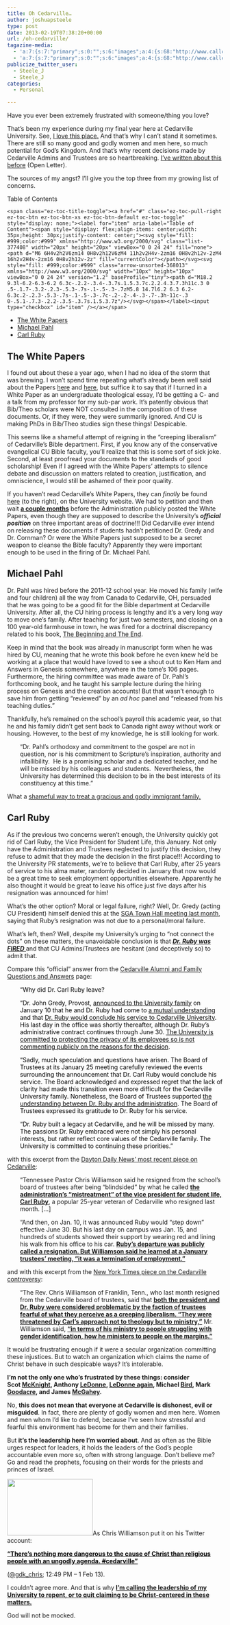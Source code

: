 ```yaml
---
title: Oh Cedarville…
author: joshuapsteele
type: post
date: 2013-02-19T07:38:20+00:00
url: /oh-cedarville/
tagazine-media:
  - 'a:7:{s:7:"primary";s:0:"";s:6:"images";a:4:{s:68:"http://www.callcentrehelper.com/images/stories/2010/white_papers.gif";a:6:{s:8:"file_url";s:68:"http://www.callcentrehelper.com/images/stories/2010/white_papers.gif";s:5:"width";i:187;s:6:"height";i:207;s:4:"type";s:5:"image";s:4:"area";i:38709;s:9:"file_path";s:0:"";}s:79:"http://www.cedarville.edu/~/media/Images/Campus-News/News/2011/Michael-Pahl.jpg";a:6:{s:8:"file_url";s:79:"http://www.cedarville.edu/~/media/Images/Campus-News/News/2011/Michael-Pahl.jpg";s:5:"width";i:250;s:6:"height";i:165;s:4:"type";s:5:"image";s:4:"area";i:41250;s:9:"file_path";s:0:"";}s:89:"http://www.cedarville.edu/~/media/Images/Campus-News/News/2012/Carl-Ruby-13_001.jpg?w=250";a:6:{s:8:"file_url";s:89:"http://www.cedarville.edu/~/media/Images/Campus-News/News/2012/Carl-Ruby-13_001.jpg?w=250";s:5:"width";i:250;s:6:"height";i:165;s:4:"type";s:5:"image";s:4:"area";i:41250;s:9:"file_path";s:0:"";}s:105:"http://www.cedarville.edu/~/media/Images/Campus-News/News/2011/chris-williamson-fall-bible-conference.jpg";a:6:{s:8:"file_url";s:105:"http://www.cedarville.edu/~/media/Images/Campus-News/News/2011/chris-williamson-fall-bible-conference.jpg";s:5:"width";i:250;s:6:"height";i:165;s:4:"type";s:5:"image";s:4:"area";i:41250;s:9:"file_path";s:0:"";}}s:6:"videos";a:0:{}s:11:"image_count";i:4;s:6:"author";s:7:"4584812";s:7:"blog_id";s:7:"4349442";s:9:"mod_stamp";s:19:"2013-02-19 13:03:27";}'
  - 'a:7:{s:7:"primary";s:0:"";s:6:"images";a:4:{s:68:"http://www.callcentrehelper.com/images/stories/2010/white_papers.gif";a:6:{s:8:"file_url";s:68:"http://www.callcentrehelper.com/images/stories/2010/white_papers.gif";s:5:"width";i:187;s:6:"height";i:207;s:4:"type";s:5:"image";s:4:"area";i:38709;s:9:"file_path";s:0:"";}s:79:"http://www.cedarville.edu/~/media/Images/Campus-News/News/2011/Michael-Pahl.jpg";a:6:{s:8:"file_url";s:79:"http://www.cedarville.edu/~/media/Images/Campus-News/News/2011/Michael-Pahl.jpg";s:5:"width";i:250;s:6:"height";i:165;s:4:"type";s:5:"image";s:4:"area";i:41250;s:9:"file_path";s:0:"";}s:89:"http://www.cedarville.edu/~/media/Images/Campus-News/News/2012/Carl-Ruby-13_001.jpg?w=250";a:6:{s:8:"file_url";s:89:"http://www.cedarville.edu/~/media/Images/Campus-News/News/2012/Carl-Ruby-13_001.jpg?w=250";s:5:"width";i:250;s:6:"height";i:165;s:4:"type";s:5:"image";s:4:"area";i:41250;s:9:"file_path";s:0:"";}s:105:"http://www.cedarville.edu/~/media/Images/Campus-News/News/2011/chris-williamson-fall-bible-conference.jpg";a:6:{s:8:"file_url";s:105:"http://www.cedarville.edu/~/media/Images/Campus-News/News/2011/chris-williamson-fall-bible-conference.jpg";s:5:"width";i:250;s:6:"height";i:165;s:4:"type";s:5:"image";s:4:"area";i:41250;s:9:"file_path";s:0:"";}}s:6:"videos";a:0:{}s:11:"image_count";i:4;s:6:"author";s:7:"4584812";s:7:"blog_id";s:7:"4349442";s:9:"mod_stamp";s:19:"2013-02-19 13:03:27";}'
publicize_twitter_user:
  - Steele_J
  - Steele_J
categories:
  - Personal

---
```

Have you ever been extremely frustrated with someone/thing you love?

That&#8217;s been my experience during my final year here at Cedarville University. See, [I love this place.][1] And that&#8217;s why I can&#8217;t stand it sometimes. There are still so many good and godly women and men here, so much potential for God&#8217;s Kingdom. And that&#8217;s why recent decisions made by Cedarville Admins and Trustees are so heartbreaking. [I&#8217;ve written about this before][2] (Open Letter).

The sources of my angst? I&#8217;ll give you the top three from my growing list of concerns.

<div id="ez-toc-container" class="ez-toc-v2_0_37 counter-hierarchy ez-toc-counter ez-toc-grey ez-toc-container-direction">
  <div class="ez-toc-title-container">
    <p class="ez-toc-title">
      Table of Contents
    </p>
    
    <span class="ez-toc-title-toggle"><a href="#" class="ez-toc-pull-right ez-toc-btn ez-toc-btn-xs ez-toc-btn-default ez-toc-toggle" style="display: none;"><label for="item" aria-label="Table of Content"><span style="display: flex;align-items: center;width: 35px;height: 30px;justify-content: center;"><svg style="fill: #999;color:#999" xmlns="http://www.w3.org/2000/svg" class="list-377408" width="20px" height="20px" viewBox="0 0 24 24" fill="none"><path d="M6 6H4v2h2V6zm14 0H8v2h12V6zM4 11h2v2H4v-2zm16 0H8v2h12v-2zM4 16h2v2H4v-2zm16 0H8v2h12v-2z" fill="currentColor"></path></svg><svg style="fill: #999;color:#999" class="arrow-unsorted-368013" xmlns="http://www.w3.org/2000/svg" width="10px" height="10px" viewBox="0 0 24 24" version="1.2" baseProfile="tiny"><path d="M18.2 9.3l-6.2-6.3-6.2 6.3c-.2.2-.3.4-.3.7s.1.5.3.7c.2.2.4.3.7.3h11c.3 0 .5-.1.7-.3.2-.2.3-.5.3-.7s-.1-.5-.3-.7zM5.8 14.7l6.2 6.3 6.2-6.3c.2-.2.3-.5.3-.7s-.1-.5-.3-.7c-.2-.2-.4-.3-.7-.3h-11c-.3 0-.5.1-.7.3-.2.2-.3.5-.3.7s.1.5.3.7z"/></svg></span></label><input type="checkbox" id="item" /></a></span>
  </div><nav>
  
  <ul class='ez-toc-list ez-toc-list-level-1' >
    <li class='ez-toc-page-1 ez-toc-heading-level-2'>
      <a class="ez-toc-link ez-toc-heading-1" href="https://joshuapsteele.com/oh-cedarville/#The_White_Papers" title="The White Papers">The White Papers</a>
    </li>
    <li class='ez-toc-page-1 ez-toc-heading-level-2'>
      <a class="ez-toc-link ez-toc-heading-2" href="https://joshuapsteele.com/oh-cedarville/#Michael_Pahl" title="Michael Pahl">Michael Pahl</a>
    </li>
    <li class='ez-toc-page-1 ez-toc-heading-level-2'>
      <a class="ez-toc-link ez-toc-heading-3" href="https://joshuapsteele.com/oh-cedarville/#Carl_Ruby" title="Carl Ruby">Carl Ruby</a>
    </li>
  </ul></nav>
</div>

## <span class="ez-toc-section" id="The_White_Papers"></span>The White Papers<img decoding="async" class="alignright" alt="" src="http://www.callcentrehelper.com/images/stories/2010/white_papers.gif" /><span class="ez-toc-section-end"></span>

I found out about these a year ago, when I had no idea of the storm that was brewing. I won&#8217;t spend time repeating what&#8217;s already been well said about the Papers [here][3] and [here][4], but suffice it to say that if I turned in a White Paper as an undergraduate theological essay, I&#8217;d be getting a C- and a talk from my professor for my sub-par work. It&#8217;s patently obvious that Bib/Theo scholars were NOT consulted in the composition of these documents. Or, if they were, they were summarily ignored. And CU is making PhDs in Bib/Theo studies sign these things! Despicable.

This seems like a shameful attempt of reigning in the &#8220;creeping liberalism&#8221; of Cedarville&#8217;s Bible department. First, if you know any of the conservative evangelical CU Bible faculty, you&#8217;ll realize that this is some sort of sick joke. Second, at least proofread your documents to the standards of good scholarship! Even if I agreed with the White Papers&#8217; attempts to silence debate and discussion on matters related to creation, justification, and omniscience, I would still be ashamed of their poor quality.

If you haven&#8217;t read Cedarville&#8217;s White Papers, they can _finally_ be found [here][5] (to the right), on the University website. We had to petition and then wait <span style="text-decoration:underline;"><strong>a couple months</strong></span> before the Administration publicly posted the White Papers, even though they are supposed to describe the University&#8217;s _**official position**_ on three important areas of doctrine!!! Did Cedarville ever intend on releasing these documents if students hadn&#8217;t petitioned Dr. Gredy and Dr. Cornman? Or were the White Papers just supposed to be a secret weapon to cleanse the Bible faculty? Apparently they were important enough to be used in the firing of Dr. Michael Pahl.

## <span class="ez-toc-section" id="Michael_Pahl"></span>Michael Pahl<img decoding="async" class="alignright" alt="" src="http://www.cedarville.edu/~/media/Images/Campus-News/News/2011/Michael-Pahl.jpg" /><span class="ez-toc-section-end"></span>

Dr. Pahl was hired before the 2011-12 school year. He moved his family (wife and four children) all the way from Canada to Cedarville, OH, persuaded that he was going to be a good fit for the Bible department at Cedarville University. After all, the CU hiring process is lengthy and it&#8217;s a very long way to move one&#8217;s family. After teaching for just two semesters, and closing on a 100 year-old farmhouse in town, he was fired for a doctrinal discrepancy related to his book, [The Beginning and The End][6].

Keep in mind that the book was already in manuscript form when he was hired by CU, meaning that he wrote this book before he even knew he&#8217;d be working at a place that would have loved to see a shout out to Ken Ham and Answers in Genesis somewhere, anywhere in the tome&#8217;s 106 pages. Furthermore, the hiring committee was made aware of Dr. Pahl&#8217;s forthcoming book, and he taught his sample lecture during the hiring process on Genesis and the creation accounts! But that wasn&#8217;t enough to save him from getting &#8220;reviewed&#8221; by an _ad hoc_ panel and &#8220;released from his teaching duties.&#8221;

Thankfully, he&#8217;s remained on the school&#8217;s payroll this academic year, so that he and his family didn&#8217;t get sent back to Canada right away without work or housing. However, to the best of my knowledge, he is still looking for work.

<p style="padding-left:30px;">
  &#8220;Dr. Pahl’s orthodoxy and commitment to the gospel are not in question, nor is his commitment to Scripture’s inspiration, authority and infallibility.  He is a promising scholar and a dedicated teacher, and he will be missed by his colleagues and students.  Nevertheless, the University has determined this decision to be in the best interests of its constituency at this time.&#8221;
</p>

What a <span style="text-decoration:underline;">shameful way to treat a gracious and godly immigrant family.</span>

## <span class="ez-toc-section" id="Carl_Ruby"></span>Carl Ruby<img decoding="async" class="alignright" alt="" src="http://www.cedarville.edu/~/media/Images/Campus-News/News/2012/Carl-Ruby-13_001.jpg?w=250" /><span class="ez-toc-section-end"></span>

As if the previous two concerns weren&#8217;t enough, the University quickly got rid of Carl Ruby, the Vice President for Student Life, this January. Not only have the Administration and Trustees neglected to justify this decision, they refuse to admit that they made the decision in the first place!!! According to the University PR statements, we&#8217;re to believe that Carl Ruby, after 25 years of service to his alma mater, randomly decided in January that now would be a great time to seek employment opportunities elsewhere. Apparently he also thought it would be great to leave his office just five days after his resignation was announced for him!

What&#8217;s the other option? Moral or legal failure, right? Well, Dr. Gredy (acting CU President) himself denied this at the [SGA Town Hall meeting last month][7], saying that Ruby&#8217;s resignation was not due to a personal/moral failure.

What&#8217;s left, then? Well, despite my University&#8217;s urging to &#8220;not connect the dots&#8221; on these matters, the unavoidable conclusion is that <span style="text-decoration:underline;"><em><strong>Dr. Ruby was FIRED</strong> </em></span>and that CU Admins/Trustees are hesitant (and deceptively so) to admit that.

Compare this &#8220;official&#8221; answer from the [Cedarville Alumni and Family Questions and Answers][8] page:

<p style="padding-left:30px;">
  <span style="color:#000000;">&#8220;Why did Dr. Carl Ruby leave? </span>
</p>

<p style="padding-left:30px;">
  <span style="color:#000000;">&#8220;Dr. John Gredy, Provost, <a href="http://www.cedarville.edu/Offices/Public-Relations/CampusNews/2012/Ruby-Legacy-Built-at-Cedarville-University.aspx"><span style="color:#000000;">announced to the University family</span></a> on January 10 that he and Dr. Ruby had come to <span style="text-decoration:underline;">a mutual understanding</span> and that <span style="text-decoration:underline;">Dr. Ruby would conclude his service to Cedarville University</span>. His last day in the office was shortly thereafter, although Dr. Ruby’s administrative contract continues through June 30. <span style="text-decoration:underline;">The University is committed to protecting the privacy of its employees so is not commenting publicly on the reasons for the decision</span>.</span>
</p>

<p style="padding-left:30px;">
  <span style="color:#000000;">&#8220;Sadly, much speculation and questions have arisen. The Board of Trustees at its January 25 meeting carefully reviewed the events surrounding the announcement that Dr. Carl Ruby would conclude his service. The Board acknowledged and expressed regret that the lack of clarity had made this transition even more difficult for the Cedarville University family. Nonetheless, the Board of Trustees supported <span style="text-decoration:underline;">the understanding between Dr. Ruby and the administration</span>. The Board of Trustees expressed its gratitude to Dr. Ruby for his service.</span>
</p>

<p style="padding-left:30px;">
  <span style="color:#000000;">&#8220;Dr. Ruby built a legacy at Cedarville, and he will be missed by many. The passions Dr. Ruby embraced were not simply his personal interests, but rather reflect core values of the Cedarville family. The University is committed to continuing these priorities.&#8221;</span>
</p>

<div>
  <p>
    with this excerpt from the <a href="http://www.daytondailynews.com/news/news/cedarville-students-alumni-question-universitys-di/nWQgS/">Dayton Daily News&#8217; most recent piece on Cedarville</a>:
  </p>
  
  <p style="padding-left:30px;">
    &#8220;Tennessee Pastor Chris Williamson said he resigned from the school’s board of trustees after being “blindsided” by what he called <strong><span style="text-decoration:underline;">the administration’s “mistreatment” of the vice president for student life, Carl Ruby</span></strong>, a popular 25-year veteran of Cedarville who resigned last month. [&#8230;]
  </p>
  
  <p style="padding-left:30px;">
    &#8220;And then, on Jan. 10, it was announced Ruby would “step down” effective June 30. But his last day on campus was Jan. 15, and hundreds of students showed their support by wearing red and lining his walk from his office to his car. <span style="text-decoration:underline;"><strong>Ruby’s departure was publicly called a resignation. But Williamson said he learned at a January trustees’ meeting, “it was a termination of employment.”</strong></span>
  </p>
  
  <p>
    and with this excerpt from the <a href="http://www.nytimes.com/2013/02/16/us/a-christian-college-struggles-to-define-itself.html?_r=0">New York Times piece on the Cedarville controversy</a>:
  </p>
  
  <p style="padding-left:30px;">
    &#8220;The Rev. Chris Williamson of Franklin, Tenn., who last month resigned from the Cedarville board of trustees, said that <span style="text-decoration:underline;"><strong>both the president and Dr. Ruby were considered problematic by the faction of trustees fearful of what they perceive as a creeping liberalism. “They were threatened by Carl’s approach not to theology but to ministry,”</strong></span> Mr. Williamson said, <span style="text-decoration:underline;"><strong>“in terms of his ministry to people struggling with gender identification, how he ministers to people on the margins.”</strong></span>
  </p>
  
  <p>
    It would be frustrating enough if it were a secular organization committing these injustices. But to watch an organization which claims the name of Christ behave in such despicable ways? It&#8217;s intolerable.
  </p>
  
  <p>
    <strong>I&#8217;m not the only one who&#8217;s frustrated by these things: consider Scot <a href="http://www.patheos.com/blogs/jesuscreed/2013/02/16/cedarville-the-next-episode/">McKnight</a>, Anthony <a href="http://historicaljesusresearch.blogspot.com/2012/10/concerning-controversy-related-to.html">LeDonne</a>, <a href="http://historicaljesusresearch.blogspot.com/2013/02/cedarville-university-controversy.html">LeDonne again</a>, Michael <a href="http://www.patheos.com/blogs/euangelion/2012/10/michael-pahl-dismissal-from-cedarville-university/">Bird</a>, Mark <a href="http://ntweblog.blogspot.com/2012/11/michael-pahl-and-disgrace-of-cedarville.html">Goodacre</a>, and James <a href="http://jamesmcgahey.blogspot.com/2012/11/reflections-on-firing-of-michael-pahl.html">McGahey</a>. </strong>
  </p>
  
  <p>
    No, <strong>this does not mean that everyone at Cedarville is dishonest, evil or misguided</strong>. In fact, there are plenty of godly women and men here. Women and men whom I&#8217;d like to defend, because I&#8217;ve seen how stressful and fearful this environment has become for them and their families.
  </p>
  
  <p>
    But <strong>it&#8217;s the leadership here I&#8217;m worried about</strong>. And as often as the Bible urges respect for leaders, it holds the leaders of the God&#8217;s people accountable even more so, often with strong language. Don&#8217;t believe me? Go and read the prophets, focusing on their words for the priests and princes of Israel.
  </p>
  
  <p>
    <img decoding="async" loading="lazy" class="alignleft" alt="" src="http://www.cedarville.edu/~/media/Images/Campus-News/News/2011/chris-williamson-fall-bible-conference.jpg" width="200" height="132" />As Chris Williamson put it on his Twitter account:
  </p>
  
  <p>
    <span style="text-decoration:underline;"><span style="color:#000000;text-decoration:underline;"><strong>&#8220;There’s nothing more dangerous to the cause of Christ than religious people with an ungodly agenda. <a href="https://twitter.com/search?q=%23cedarville&src=hash"><span style="color:#000000;text-decoration:underline;"><s>#</s>cedarville</span></a>”</strong></span></span>
  </p>
  
  <p>
    (<a href="https://twitter.com/gdk_chris">@gdk_chris</a>; 12:49 PM – 1 Feb 13).
  </p>
  
  <p>
    I couldn&#8217;t agree more. And that is why <span style="text-decoration:underline;"><strong>I&#8217;m calling the leadership of my University to repent, or to quit claiming to be Christ-centered in these matters.</strong></span>
  </p>
  
  <p>
    God will not be mocked.
  </p>
</div>

 [1]: https://joshuapsteele.com/2012/09/12/my-unforgettable-cedarville-experience/
 [2]: https://joshuapsteele.com/2013/01/13/open-letter-to-cedarville-admins-and-trustees/ "Open Letter to Cedarville Admins and Trustees"
 [3]: http://theventriloquist.us/article/whats_wrong_with_white_papers
 [4]: http://www.mulberrycommunity.com/2012/10/is-that-so-cedarville.html
 [5]: http://www.cedarville.edu/About/Doctrinal-Statement.aspx
 [6]: http://www.amazon.com/Beginning-End-Rereading-Genesiss-Revelations/dp/1608999270
 [7]: http://cedars.cedarville.edu/article/585/SGA-Town-Hall-Meeting-Jan-22/
 [8]: http://www.cedarville.edu/Alumni/FAQ.aspx